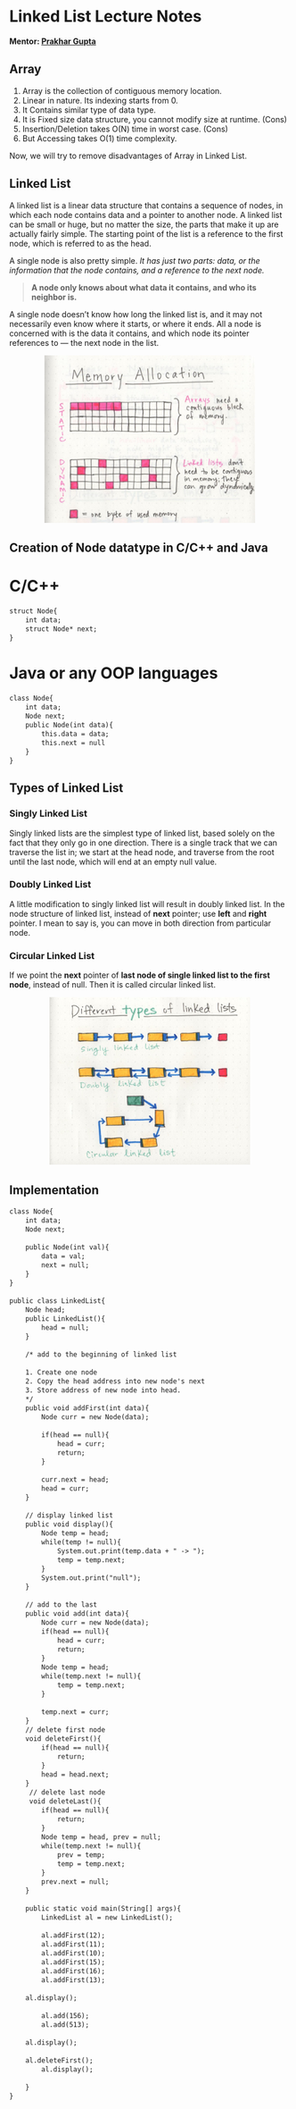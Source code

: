 # Linked List Lecture Notes
**Mentor: [Prakhar Gupta](https://github.com/Prakhar1106)**
## Array

1. Array is the collection of contiguous memory location.
2. Linear in nature. Its indexing starts from 0. 
3. It Contains similar type of data type.
4. It is Fixed size data structure, you cannot modify size at runtime. (Cons)
5. Insertion/Deletion takes O(N) time in worst case. (Cons)
6. But Accessing takes O(1) time complexity. 

Now, we will try to remove disadvantages of Array in Linked List. 

## Linked List

A linked list is a linear data structure that contains a sequence of nodes, in which each node contains data and a pointer to another node. A linked list can be small or huge, but no matter the size, the parts that make it up are actually fairly simple. The starting point of the list is a reference to the first node, which is referred to as the head. 

A single node is also pretty simple. *It has just two parts: data, or the information that the node contains, and a reference to the next node.*

> **A node only knows about what data it contains, and who its neighbor is.**

A single node doesn’t know how long the linked list is, and it may not necessarily even know where it starts, or where it ends. All a node is concerned with is the data it contains, and which node its pointer references to — the next node in the list.

<div align="center">
    <img src="./memory.jpeg" alt="Memory Management" height="300px"/>
</div>

## Creation of Node datatype in C/C++ and Java

# C/C++
```
struct Node{
    int data;
    struct Node* next;
}
```

# Java or any OOP languages

```
class Node{
    int data;
    Node next;
    public Node(int data){
        this.data = data;
        this.next = null
    }
}
```

## Types of Linked List

### Singly Linked List
Singly linked lists are the simplest type of linked list, based solely on the fact that they only go in one direction. There is a single track that we can traverse the list in; we start at the head node, and traverse from the root until the last node, which will end at an empty null value.

### Doubly Linked List
A little modification to singly linked list will result in doubly linked list. In the node structure of linked list, instead of **next** pointer; use **left** and **right** pointer. I mean to say is, you can move in both direction from particular node.

### Circular Linked List

If we point the **next** pointer of **last node of single linked list to the first node**, instead of null. Then it is called circular linked list.

<div align="center">
    <img src="./types.jpeg" alt="Types of Linked List" height="300px"/>
</div>

## Implementation

```
class Node{
    int data;
    Node next;

    public Node(int val){
        data = val;
        next = null;
    }
}

public class LinkedList{
    Node head;
    public LinkedList(){
        head = null;
    }
	
    /* add to the beginning of linked list
    
	1. Create one node
	2. Copy the head address into new node's next
	3. Store address of new node into head.
    */
    public void addFirst(int data){
        Node curr = new Node(data);

        if(head == null){
            head = curr;
            return;
        }

        curr.next = head;
        head = curr;
    }
    
    // display linked list
    public void display(){
        Node temp = head;
        while(temp != null){
            System.out.print(temp.data + " -> ");
            temp = temp.next;
        }
        System.out.print("null");
    } 
	
    // add to the last
    public void add(int data){
        Node curr = new Node(data);
        if(head == null){
            head = curr;
            return;
        }            
        Node temp = head;
        while(temp.next != null){
            temp = temp.next;
        }
        
        temp.next = curr;
    }      
    // delete first node
    void deleteFirst(){
        if(head == null){
            return;
        }
        head = head.next;
    }
     // delete last node	
     void deleteLast(){
        if(head == null){
            return;
        }
		Node temp = head, prev = null;
		while(temp.next != null){
			prev = temp;
			temp = temp.next;
		}
        prev.next = null;
    }

    public static void main(String[] args){
        LinkedList al = new LinkedList(); 

        al.addFirst(12);
        al.addFirst(11);
        al.addFirst(10);
        al.addFirst(15);
        al.addFirst(16);
        al.addFirst(13);
		
	al.display();
		
        al.add(156);
        al.add(513);
		
	al.display();
		
	al.deleteFirst();
        al.display();
    
    }
}
```



